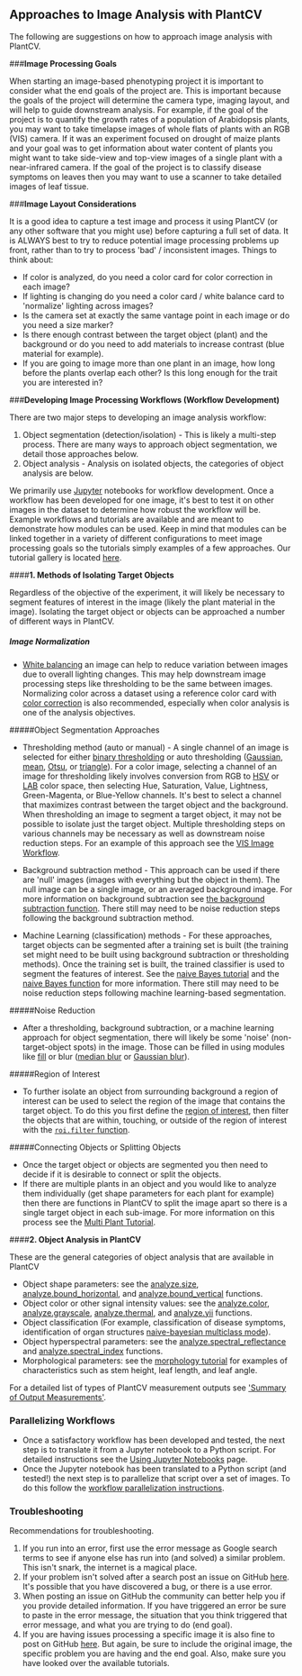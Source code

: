 ## Approaches to Image Analysis with PlantCV

The following are suggestions on how to approach image analysis with PlantCV. 

###**Image Processing Goals**

When starting an image-based phenotyping project it is important to consider what the end goals of the project are.
This is important because the goals of the project will determine the camera type, imaging layout, and will help to 
guide downstream analysis. For example, if the goal of the project is to quantify the growth rates of a population of 
Arabidopsis plants, you may want to take timelapse images of whole flats of plants with an RGB (VIS) camera. If it was 
an experiment focused on drought of maize plants and your goal was to get information about water content of plants you
might want to take side-view and top-view images of a single plant with a near-infrared camera. If the goal of the 
project is to classify disease symptoms on leaves then you may want to use a scanner to take detailed images of leaf 
tissue. 

###**Image Layout Considerations**

It is a good idea to capture a test image and process it using PlantCV (or any other software that you might use) 
before capturing a full set of data. It is ALWAYS best to try to reduce potential image processing problems up front, 
rather than to try to process 'bad' / inconsistent images. Things to think about:

*  If color is analyzed, do you need a color card for color correction in each image?
*  If lighting is changing do you need a color card / white balance card to 'normalize' lighting across images?
*  Is the camera set at exactly the same vantage point in each image or do you need a size marker?
*  Is there enough contrast between the target object (plant) and the background or do you need to add materials to 
increase contrast (blue material for example).
*  If you are going to image more than one plant in an image, how long before the plants overlap each other? Is this 
long enough for the trait you are interested in?

###**Developing Image Processing Workflows (Workflow Development)**

There are two major steps to developing an image analysis workflow:

1.  Object segmentation (detection/isolation) - This is likely a multi-step process. There are many ways to approach 
object segmentation, we detail those approaches below.
2.  Object analysis - Analysis on isolated objects, the categories of object analysis are below.

We primarily use [Jupyter](jupyter.md) notebooks for workflow development.
Once a workflow has been developed for one image, it's best to test it on other images in
the dataset to determine how robust the workflow will be. Example workflows and tutorials are available and are meant 
to demonstrate how modules can be used. Keep in mind that modules can be linked together in a variety of different 
configurations to meet image processing goals so the tutorials simply examples of a few approaches. Our tutorial gallery is located [here](https://plantcv.org/tutorials).

####**1. Methods of Isolating Target Objects**

Regardless of the objective of the experiment, it will likely be necessary to segment features of interest in 
the image (likely the plant material in the image). Isolating the target object or objects can be approached a number 
of different ways in PlantCV.

##### Image Normalization

*  [White balancing](white_balance.md) an image can help to reduce variation between images due to overall lighting changes. This may help 
downstream image processing steps like thresholding to be the same between images. Normalizing color across a dataset using a reference
color card with [color correction](tutorials/transform_color_correction_tutorial.md) is also recommended, especially when color analysis is one 
of the analysis objectives. 

#####Object Segmentation Approaches

*  Thresholding method (auto or manual) - A single channel of an image is selected for either 
[binary thresholding](binary_threshold.md) or auto thresholding ([Gaussian](gaussian_threshold.md), 
[mean](mean_threshold.md), [Otsu](otsu_threshold.md), or [triangle](triangle_threshold.md)). For a color image, 
selecting a channel of an image for thresholding likely involves conversion from RGB to [HSV](rgb2hsv.md) or 
[LAB](rgb2lab.md) color space, then selecting Hue, Saturation, Value, Lightness, Green-Magenta, or Blue-Yellow channels.
It's best to select a channel that maximizes contrast between the target object and the background. When thresholding 
an image to segment a target object, it may not be possible to isolate just the target object. Multiple thresholding 
steps on various channels may be necessary as well as downstream noise reduction steps. For an example of this approach 
see the [VIS Image Workflow](https://plantcv.org/tutorials/simple-rgb-workflow). 

*  Background subtraction method - This approach can be used if there are 'null' images (images with everything but the 
object in them). The null image can be a single image, or an averaged background image. For more information on 
background subtraction see [the background subtraction function](background_subtraction.md). There still may need to be 
noise reduction steps following the background subtraction method.

*  Machine Learning (classification) methods - For these approaches, target objects can be segmented after a training 
set is built (the training set might need to be built using background subtraction or thresholding methods). Once the 
training set is built, the trained classifier is used to segment the features of interest. See the 
[naive Bayes tutorial](https://plantcv.org/tutorials/naive-bayes) and the [naive Bayes function](naive_bayes.md) for more
information. There still may need to be noise reduction steps following machine learning-based segmentation.

#####Noise Reduction 

*  After a thresholding, background subtraction, or a machine learning approach for object segmentation, there will 
likely be some 'noise' (non-target-object spots) in the image. Those can be filled in using modules like [fill](fill.md) or blur
([median blur](median_blur.md) or [Gaussian blur](gaussian_blur.md)). 

#####Region of Interest

*  To further isolate an object from surrounding background a region of interest can be used to select the region of 
the image that contains the target object. To do this you first define the [region of interest](roi_rectangle.md), then filter 
the objects that are  within, touching, or outside of the region of interest with the [`roi.filter` function](roi_filter.md).

#####Connecting Objects or Splitting Objects

*  Once the target object or objects are segmented you then need to decide if it is desirable to connect or split the 
objects.
*  If there are multiple plants in an object and you would like to analyze them individually (get shape parameters for 
each plant for example) then there are functions in PlantCV to split the image apart so there is a single target object 
in each sub-image. For more information on this process see the [Multi Plant Tutorial](https://plantcv.org/tutorials/arabidopsis-tray). 

####**2. Object Analysis in PlantCV**
    
These are the general categories of object analysis that are available in PlantCV  

*  Object shape parameters: see the [analyze.size](analyze_size.md), [analyze.bound_horizontal](analyze_bound_horizontal2.md),
and [analyze.bound_vertical](analyze_bound_vertical2.md) functions.
*  Object color or other signal intensity values: see the [analyze.color](analyze_color2.md), 
[analyze.grayscale](analyze_grayscale.md), [analyze.thermal](analyze_thermal.md),
and [analyze.yii](analyze_yii.md) functions.
*  Object classification (For example, classification of disease symptoms, identification of organ structures 
[naive-bayesian multiclass mode](naive_bayes_multiclass.md)).
*  Object hyperspectral parameters: see the [analyze.spectral_reflectance](analyze_spectral_reflectance.md) and [analyze.spectral_index](analyze_spectral_index.md) functions.
*  Morphological parameters: see the [morphology tutorial](https://plantcv.org/tutorials/morphology-workflow) for examples of characteristics such as stem height,
leaf length, and leaf angle. 

For a detailed list of types of PlantCV measurement outputs see 
['Summary of Output Measurements'](output_measurements.md).

### Parallelizing Workflows

*  Once a satisfactory workflow has been developed and tested, the next step is to translate it from a Jupyter notebook 
to a Python script. For detailed instructions see the 
[Using Jupyter Notebooks](jupyter.md) page. 
*  Once the Jupyter notebook has been translated to a Python script (and tested!) the next step is to parallelize that 
script over a set of images. To do this follow the [workflow parallelization instructions](pipeline_parallel.md). 
 
### Troubleshooting

Recommendations for troubleshooting.

1.  If you run into an error, first use the error message as Google search terms to see if anyone else has run into 
(and solved) a similar problem. This isn't snark, the internet is a magical place. 
2.  If your problem isn't solved after a search post an issue on GitHub 
[here](https://github.com/danforthcenter/plantcv/issues). It's possible that you have discovered a bug, or there is a 
use error. 
3.  When posting an issue on GitHub the community can better help you if you provide detailed information. If you have 
triggered an error be sure to paste in the error message, the situation that you think triggered that error message, 
and what you are trying to do (end goal). 
4.  If you are having issues processing a specific image it is also fine to post on GitHub 
[here](https://github.com/danforthcenter/plantcv/issues). But again, be sure to include the original image, the specific problem 
you are having and the end goal. Also, make sure you have looked over the available tutorials.
